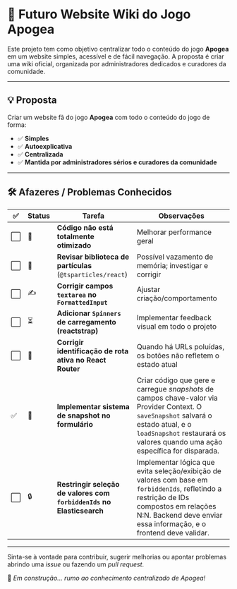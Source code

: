 # 🌌 Futuro Website Wiki do Jogo **Apogea**

Este projeto tem como objetivo centralizar todo o conteúdo do jogo **Apogea** em um website simples, acessível e de fácil navegação. A proposta é criar uma wiki oficial, organizada por administradores dedicados e curadores da comunidade.

---

## 💡 Proposta

Criar um website fã do jogo **Apogea** com todo o conteúdo do jogo de forma:

- ✅ **Simples**
- ✅ **Autoexplicativa**
- ✅ **Centralizada**
- ✅ **Mantida por administradores sérios e curadores da comunidade**

---

## 🛠️ Afazeres / Problemas Conhecidos

| ✅ | Status | Tarefa | Observações |
|----|--------|--------|-------------|
| ⬜ | 🔧 | **Código não está totalmente otimizado** | Melhorar performance geral |
| ⬜ | 🧠 | **Revisar biblioteca de partículas** (`@tsparticles/react`) | Possível vazamento de memória; investigar e corrigir |
| ⬜ | ✍️ | **Corrigir campos `textarea` no `FormattedInput`** | Ajustar criação/comportamento |
| ⬜ | ⏳ | **Adicionar `Spinners` de carregamento (reactstrap)** | Implementar feedback visual em todo o projeto |
| ⬜ | 🧭 | **Corrigir identificação de rota ativa no React Router** | Quando há URLs poluídas, os botões não refletem o estado atual |
| ✅ | 💾 | **Implementar sistema de snapshot no formulário** | Criar código que gere e carregue _snapshots_ de campos chave-valor via Provider Context. O `saveSnapshot` salvará o estado atual, e o `loadSnapshot` restaurará os valores quando uma ação específica for disparada. |
| ⬜ | 🔒 | **Restringir seleção de valores com `forbiddenIds` no Elasticsearch** | Implementar lógica que evita seleção/exibição de valores com base em `forbiddenIds`, refletindo a restrição de IDs compostos em relações N:N. Backend deve enviar essa informação, e o frontend deve validar. |


---

Sinta-se à vontade para contribuir, sugerir melhorias ou apontar problemas abrindo uma _issue_ ou fazendo um _pull request_.

🚀 *Em construção... rumo ao conhecimento centralizado de Apogea!*
